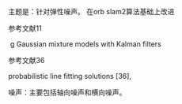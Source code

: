 主题是：针对弹性噪声。 在orb slam2算法基础上改进

参考文献11

​	g Gaussian mixture models with Kalman filters 

参考文献36

 probabilistic line fitting solutions [36], 



噪声：主要包括轴向噪声和横向噪声。



